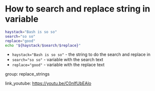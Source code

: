 # How to search and replace string in variable

```bash
haystack="Bash is so so"
search="so so"
replace="good"
echo "${haystack/$search/$replace}"
```

- `haystack="Bash is so so"` - the string to do the search and replace in
- `search="so so"` - variable with the search text
- `replace="good"` - variable with the replace text

group: replace_strings


link_youtube: https://youtu.be/C0nIfUbEAlo
